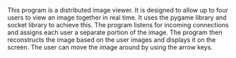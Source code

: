 

This program is a distributed image viewer. It is designed to allow up to four users to view an image together in real time. It uses the pygame library and socket library to achieve this. The program listens for incoming connections and assigns each user a separate portion of the image. The program then reconstructs the image based on the user images and displays it on the screen. The user can move the image around by using the arrow keys.